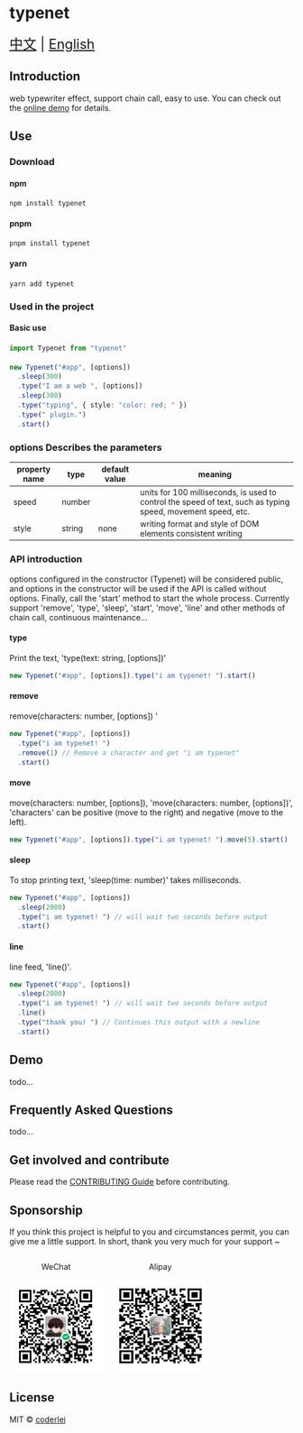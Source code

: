 # typenet

<div style="font-size: 1.5rem;">
  <a href="./README.md">中文</a> |
  <a href="./README.en.md">English</a>
</div>

## Introduction

web typewriter effect, support chain call, easy to use. You can check out the [online demo](http://acmenlei.github.io/typenet) for details.

## Use

### Download

#### npm

```shell
npm install typenet
```

#### pnpm

```shell
pnpm install typenet
```

#### yarn

```shell
yarn add typenet
```

### Used in the project

#### Basic use

```ts
import Typenet from "typenet"

new Typenet("#app", [options])
  .sleep(300)
  .type("I am a web ", [options])
  .sleep(300)
  .type("typing", { style: "color: red; " })
  .type(" plugin.")
  .start()
```

### options Describes the parameters

| property name | type   | default value | meaning                                                                                                      |
| ------------- | ------ | ------------- | ------------------------------------------------------------------------------------------------------------ |
| speed         | number |               | units for 100 milliseconds, is used to control the speed of text, such as typing speed, movement speed, etc. |
| style         | string | none          | writing format and style of DOM elements consistent writing                                                  |

### API introduction

options configured in the constructor (Typenet) will be considered public, and options in the constructor will be used if the API is called without options. Finally, call the 'start' method to start the whole process. Currently support 'remove', 'type', 'sleep', 'start', 'move', 'line' and other methods of chain call, continuous maintenance...

#### type

Print the text, 'type(text: string, [options])'

```ts
new Typenet("#app", [options]).type("i am typenet! ").start()
```

#### remove

remove(characters: number, [options]) '

```ts
new Typenet("#app", [options])
  .type("i am typenet! ")
  .remove(1) // Remove a character and get "i am typenet"
  .start()
```

#### move

move(characters: number, [options]), 'move(characters: number, [options])', 'characters' can be positive (move to the right) and negative (move to the left).

```ts
new Typenet("#app", [options]).type("i am typenet! ").move(5).start()
```

#### sleep

To stop printing text, 'sleep(time: number)' takes milliseconds.

```ts
new Typenet("#app", [options])
  .sleep(2000)
  .type("i am typenet! ") // will wait two seconds before output
  .start()
```

#### line

line feed, 'line()'.

```ts
new Typenet("#app", [options])
  .sleep(2000)
  .type("i am typenet! ") // will wait two seconds before output
  .line()
  .type("thank you! ") // Continues this output with a newline
  .start()
```

## Demo

todo...

## Frequently Asked Questions

todo...

## Get involved and contribute

Please read the [CONTRIBUTING Guide](./CONTRIBUTING.md) before contributing.

## Sponsorship

If you think this project is helpful to you and circumstances permit, you can give me a little support. In short, thank you very much for your support ~

<div style="display: flex; gap: 20px;" >
<div style="text-align: center">
<p>WeChat</p>
<img style="width: 165px; height: 165px" src="./docs/wechat.jpg "alt=" wechat" />
</div>
<div style="text-align: center">
<p>Alipay</p>
<img style="width: 165px; height: 165px" src="./docs/alipay.jpg "alt=" alipay" />
</div>
</div>

## License

MIT © [coderlei](./license)
